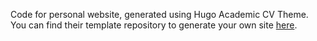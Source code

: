 Code for personal website, generated using Hugo Academic CV Theme. You can find their template repository to generate your own site [here](https://github.com/HugoBlox/theme-academic-cv).
